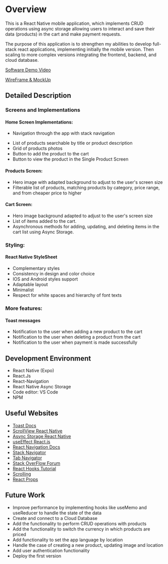 # Overview

This is a React Native mobile application, which implements CRUD operations using async storage allowing users to interact and save their data (products) in the cart and make payment requests. 

The purpose of this application is to strengthen my abilities to develop full-stack react applications, implementing initially the mobile version. Then scaling to more complex versions integrating the frontend, backend, and cloud database. 



[Software Demo Video](http://youtube.link.goes.here)   

[WireFrame & MockUp](https://www.figma.com/file/zHEfeiNomW9MPvgQ3QvD5R/My-App?type=design&node-id=0%3A1&mode=design&t=QAjX9pBZrmw28UFu-1)

## Detailed Description

### Screens and Implementations

#### Home Screen Implementations: 
- Navigation through the app with stack navigation
* List of products searchable by title or product description 
* Grid of products photos
* Button to add the product to the cart
* Button to view the product in the Single Product Screen 

#### Products Screen: 
* Hero image with adapted background to adjust to the user's screen size 
* Filterable list of products, matching products by category, price range, and from cheaper price to higher 

#### Cart Screen: 
* Hero image background adapted to adjust to the user's screen size 
* List of items added to the cart. 
* Asynchronous methods for adding, updating, and deleting items in the cart list using Async Storage.

### Styling: 

#### React Native StyleSheet  
* Complementary styles
* Consistency in design and color choice 
* IOS and Android styles support 
* Adaptable layout 
* Minimalist 
* Respect for white spaces and hierarchy of font texts 

### More features: 

#### Toast messages
* Notification to the user when adding a new product to the cart
* Notification to the user when deleting a product from the cart
* Notification to the user when payment is made successfully


## Development Environment

* React Native (Expo) 
* React.Js 
* React-Navigation
* React Native Async Storage 
* Code editor: VS Code
* NPM 

## Useful Websites

* [Toast Docs](https://github.com/calintamas/react-native-toast-message/blob/HEAD/docs/custom-layouts.md)
* [ScrollView React Native](https://reactnative.dev/docs/scrollview)
* [Async Storage React Native](https://blog.logrocket.com/guide-react-natives-asyncstorage/)
* [useEffect React.js](https://react.dev/reference/react/useEffect)
* [React Navigation Docs](https://reactnavigation.org/docs/getting-started/)
* [Stack Navigator](https://reactnavigation.org/docs/stack-navigator/)
* [Tab Navigator](https://reactnavigation.org/docs/bottom-tab-navigator/)
* [Stack OverFlow Forum](https://stackoverflow.com/questions/67623952/error-virtualizedlists-should-never-be-nested-inside-plain-scrollviews-with-th)
* [React Hooks Tutorial ](https://www.youtube.com/watch?v=HYKDUF8X3qI&ab_channel=CosdenSolutions)
* [Scrolling](https://www.youtube.com/watch?v=T9LWjpHCW_E&ab_channel=BungFerdly)
* [React Props](https://www.w3schools.com/react/react_props.asp)


## Future Work
* Improve performance by implementing hooks like useMemo and useReducer to handle the state of the data
* Create and connect to a Cloud Database 
* Add the functionality to perform CRUD operations with products
* Add the functionality to switch the currency in which products are priced
* Add functionality to set the app language by location
* Handle the case of creating a new product, updating image and location
* Add user authentication functionality 
* Deploy the first version 
